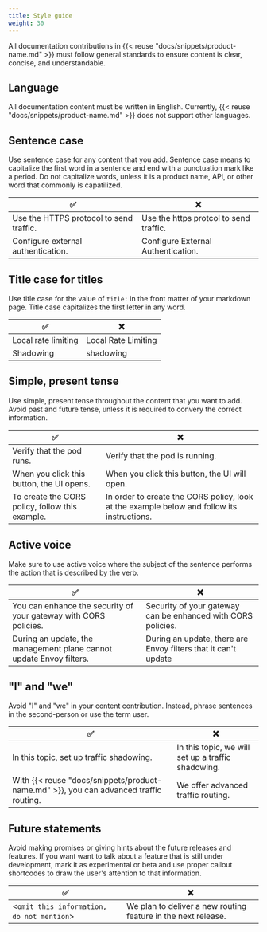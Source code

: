 ```yaml
---
title: Style guide
weight: 30
---
```


All documentation contributions in {{< reuse "docs/snippets/product-name.md" >}} must follow general standards to ensure content is clear, concise, and understandable. 

## Language

All documentation content must be written in English. Currently, {{< reuse "docs/snippets/product-name.md" >}} does not support other languages. 

## Sentence case

Use sentence case for any content that you add. Sentence case means to capitalize the first word in a sentence and end with a punctuation mark like a period. Do not capitalize words, unless it is a product name, API, or other word that commonly is capatilized. 

| ✅ | ❌ | 
| -- | -- | 
| Use the HTTPS protocol to send traffic. | Use the https protcol to send traffic. 
| Configure external authentication. | Configure External Authentication. | 

## Title case for titles

Use title case for the value of `title:` in the front matter of your markdown page. Title case capitalizes the first letter in any word. 

| ✅ | ❌ | 
| -- | -- |
| Local rate limiting | Local Rate Limiting | 
| Shadowing | shadowing | 

## Simple, present tense

Use simple, present tense throughout the content that you want to add. Avoid past and future tense, unless it is required to convery the correct information. 


| ✅ | ❌ | 
| -- | -- |
| Verify that the pod runs. | Verify that the pod is running. | 
| When you click this button, the UI opens. | When you click this button, the UI will open. | 
| To create the CORS policy, follow this example.  | In order to create the CORS policy, look at the example below and follow its instructions. | 

## Active voice

Make sure to use active voice where the subject of the sentence performs the action that is described by the verb. 

| ✅ | ❌ | 
| -- | -- |
| You can enhance the security of your gateway with CORS policies. | Security of your gateway can be enhanced with CORS policies. | 
| During an update, the management plane cannot update Envoy filters. | During an update, there are Envoy filters that it can't update | 

## "I" and "we"

Avoid "I" and "we" in your content contribution. Instead, phrase sentences in the second-person or use the term user. 

| ✅ | ❌ | 
| -- | -- |
| In this topic, set up traffic shadowing.| In this topic, we will set up a traffic shadowing. | 
| With {{< reuse "docs/snippets/product-name.md" >}}, you can advanced traffic routing. | We offer advanced traffic routing.| 

## Future statements

Avoid making promises or giving hints about the future releases and features. If you want want to talk about a feature that is still under development, mark it as experimental or beta and use proper callout shortcodes to draw the user's attention to that information.

| ✅ | ❌ | 
| -- | -- |
| <`omit this information, do not mention`> | We plan to deliver a new routing feature in the next release. | 
